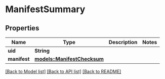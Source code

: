 # ManifestSummary

## Properties

Name | Type | Description | Notes
------------ | ------------- | ------------- | -------------
**uid** | **String** |  | 
**manifest** | [**models::ManifestChecksum**](ManifestChecksum.md) |  | 

[[Back to Model list]](../README.md#documentation-for-models) [[Back to API list]](../README.md#documentation-for-api-endpoints) [[Back to README]](../README.md)


